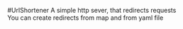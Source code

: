 #UrlShortener
A simple http sever, that redirects requests\
You can create redirects from map and from yaml file